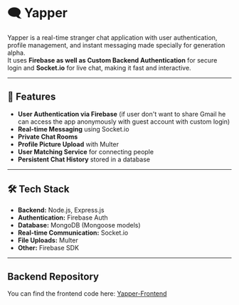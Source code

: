 # 🗨️ Yapper

Yapper is a real-time stranger chat application with user authentication, profile management, and instant messaging made specially for generation alpha.  
It uses **Firebase as well as Custom Backend Authentication** for secure login and **Socket.io** for live chat, making it fast and interactive.

---

## 📌 Features
- **User Authentication via Firebase** (if user don't want to share Gmail he can access the app anonymously with guest account with custom login)
- **Real-time Messaging** using Socket.io
- **Private Chat Rooms**
- **Profile Picture Upload** with Multer
- **User Matching Service** for connecting people
- **Persistent Chat History** stored in a database

---

## 🛠️ Tech Stack
- **Backend:** Node.js, Express.js
- **Authentication:** Firebase Auth
- **Database:** MongoDB (Mongoose models)
- **Real-time Communication:** Socket.io
- **File Uploads:** Multer
- **Other:** Firebase SDK

---

## Backend Repository

You can find the frontend code here: [Yapper-Frontend](https://github.com/kushalmeghwal/yapper-frontend)

